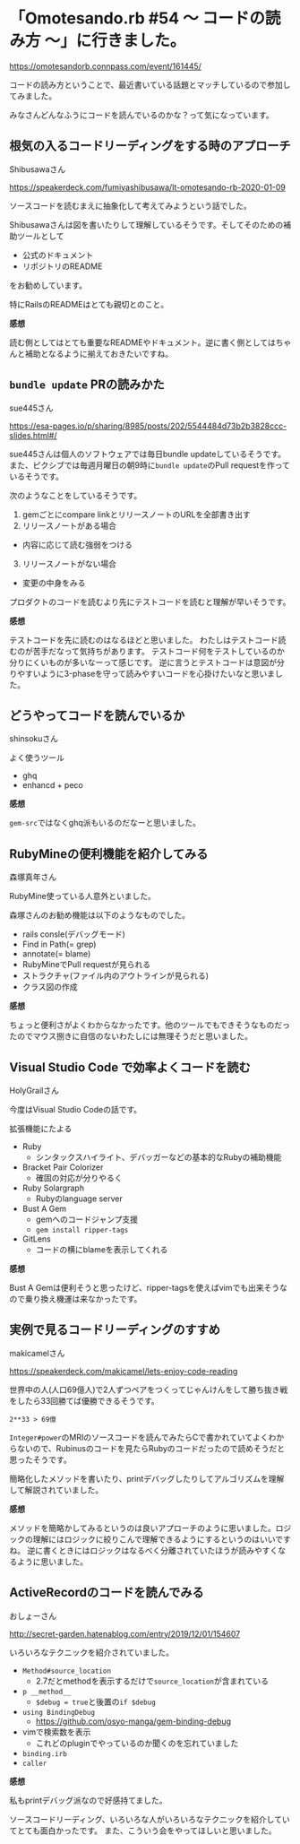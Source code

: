 # 「Omotesando.rb #54 〜 コードの読み方 〜」に行きました。

https://omotesandorb.connpass.com/event/161445/

コードの読み方ということで、最近書いている話題とマッチしているので参加してみました。

みなさんどんなふうにコードを読んでいるのかな？って気になっています。

## 根気の入るコードリーディングをする時のアプローチ

Shibusawaさん

https://speakerdeck.com/fumiyashibusawa/lt-omotesando-rb-2020-01-09

ソースコードを読むまえに抽象化して考えてみようという話でした。

Shibusawaさんは図を書いたりして理解しているそうです。そしてそのための補助ツールとして

* 公式のドキュメント
* リポジトリのREADME

をお勧めしています。

特にRailsのREADMEはとても親切とのこと。

**感想**

読む側としてはとても重要なREADMEやドキュメント。逆に書く側としてはちゃんと補助となるように揃えておきたいですね。

## `bundle update` PRの読みかた

sue445さん

https://esa-pages.io/p/sharing/8985/posts/202/5544484d73b2b3828ccc-slides.html#/

sue445さんは個人のソフトウェアでは毎日bundle updateしているそうです。
また、ピクシブでは毎週月曜日の朝9時に`bundle update`のPull requestを作っているそうです。

次のようなことをしているそうです。

1. gemごとにcompare linkとリリースノートのURLを全部書き出す
2. リリースノートがある場合
  * 内容に応じて読む強弱をつける
3. リリースノートがない場合
  * 変更の中身をみる

プロダクトのコードを読むより先にテストコードを読むと理解が早いそうです。

**感想**

テストコードを先に読むのはなるほどと思いました。
わたしはテストコード読むのが苦手だなって気持ちがあります。
テストコード何をテストしているのか分りにくいものが多いなーって感じです。
逆に言うとテストコードは意図が分りやすいように3-phaseを守って読みやすいコードを心掛けたいなと思いました。

## どうやってコードを読んでいるか

shinsokuさん

よく使うツール

* ghq
* enhancd + peco

**感想**

`gem-src`ではなくghq派もいるのだなーと思いました。

## RubyMineの便利機能を紹介してみる

森塚真年さん

RubyMine使っている人意外といました。

森塚さんのお勧め機能は以下のようなものでした。

* rails consle(デバッグモード)
* Find in Path(= grep)
* annotate(= blame)
* RubyMineでPull requestが見られる
* ストラクチャ(ファイル内のアウトラインが見られる)
* クラス図の作成

**感想**

ちょっと便利さがよくわからなかったです。他のツールでもできそうなものだったのでマウス捌きに自信のないわたしには無理そうだと思いました。


## Visual Studio Code で効率よくコードを読む

HolyGrailさん

今度はVisual Studio Codeの話です。

拡張機能にたよる

* Ruby
  * シンタックスハイライト、デバッガーなどの基本的なRubyの補助機能
* Bracket Pair Colorizer
  * 確固の対応が分りやるく
* Ruby Solargraph
  * Rubyのlanguage server
* Bust A Gem
  * gemへのコードジャンプ支援
  * `gem install ripper-tags`
* GitLens
  * コードの横にblameを表示してくれる

**感想**

Bust A Gemは便利そうと思ったけど、ripper-tagsを使えばvimでも出来そうなので乗り換え機運は来なかったです。

## 実例で見るコードリーディングのすすめ

makicamelさん

https://speakerdeck.com/makicamel/lets-enjoy-code-reading

世界中の人(人口69億人)で2人ずつペアをつくってじゃんけんをして勝ち抜き戦をしたら33回勝てば優勝できるそうです。

`2**33 > 69億`

`Integer#power`のMRIのソースコードを読んでみたらCで書かれていてよくわからないので、Rubinusのコードを見たらRubyのコードだったので読めそうだと思ったそうです。

簡略化したメソッドを書いたり、printデバッグしたりしてアルゴリズムを理解して解説されていました。

**感想**

メソッドを簡略かしてみるというのは良いアプローチのように思いました。ロジックの理解にはロジックに絞りこんで理解できるようにするというのはいいですね。
逆に書くときにはロジックはなるべく分離されていたほうが読みやすくなるように思いました。

## ActiveRecordのコードを読んでみる

おしょーさん

http://secret-garden.hatenablog.com/entry/2019/12/01/154607

いろいろなテクニックを紹介されていました。

* `Method#source_location`
  * 2.7だとmethodを表示するだけで`source_location`が含まれている
* `p __method__`
  * `$debug = true`と後置の`if $debug`
* `using BindingDebug`
  * https://github.com/osyo-manga/gem-binding-debug
* vimで検索数を表示
  * これどのpluginでやっているのか聞くのを忘れていました
* `binding.irb`
* `caller`

**感想**

私もprintデバッグ派なので好感持てました。

ソースコードリーディング、いろいろな人がいろいろなテクニックを紹介していてとても面白かったです。
また、こういう会をやってほしいと思いました。
